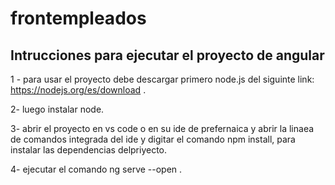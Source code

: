 # frontempleados



## Intrucciones para ejecutar el proyecto de angular

1 - para usar el proyecto debe descargar primero node.js  del siguinte link: https://nodejs.org/es/download .

2- luego instalar node.

3- abrir el proyecto en vs code o en su ide de prefernaica y abrir la linaea de comandos integrada del ide y  digitar el comando npm install, para instalar las dependencias delpriyecto.

4- ejecutar el comando ng serve --open .


